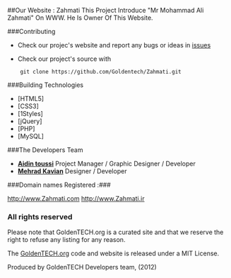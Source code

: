 ##Our Website : Zahmati
This Project Introduce "Mr Mohammad Ali Zahmati" On WWW. He Is Owner Of This Website.


###Contributing

* Check our projec's website and report any bugs or ideas in [issues](https://github.com/Goldentech/MazzGraphic/issues)

* Check our project's source with
```
    git clone https://github.com/Goldentech/Zahmati.git
```


###Building Technologies
* [HTML5]
* [CSS3]
* [1Styles]
* [jQuery]
* [PHP]
* [MySQL]


###The Developers Team
* [**Aidin toussi**](http://github.com/Aidin-toussi) Project Manager / Graphic Designer / Developer
* [**Mehrad Kavian**](https://github.com/MKDesign) Designer / Developer

###Domain names Registered :###

http://www.Zahmati.com
http://www.Zahmati.ir

### All rights reserved ###
Please note that GoldenTECH.org is a curated site and that we reserve the right to refuse any listing for any reason.

The [GoldenTECH.org](http://GoldenTECH.org) code and website is released under a MIT License.

Produced by GoldenTECH Developers team, (2012)
